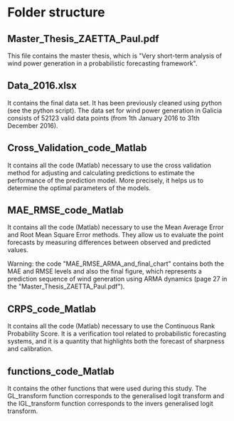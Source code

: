 # Folder structure

## Master_Thesis_ZAETTA_Paul.pdf

This file contains the master thesis, which is "Very short-term analysis of wind power generation in a probabilistic forecasting framework". 

## Data_2016.xlsx

It contains the final data set. It has been previously cleaned using python (see the python script). The data set for wind power
generation in Galicia consists of 52123 valid data points (from 1th January 2016 to 31th December 2016).

## Cross_Validation_code_Matlab

It contains all the code (Matlab) necessary to use the cross validation method for adjusting and calculating predictions to estimate the performance of the prediction model. More precisely, it helps us to determine the optimal parameters of the models. 

## MAE_RMSE_code_Matlab

It contains all the code (Matlab) necessary to use the Mean Average Error and Root Mean Square Error methods. They allow us to evaluate the point forecasts by measuring differences between observed and predicted values.

Warning: the code "MAE_RMSE_ARMA_and_final_chart" contains both the MAE and RMSE levels and also the final figure, which represents a prediction sequence of wind generation using ARMA dynamics (page 27 in the "Master_Thesis_ZAETTA_Paul.pdf").

## CRPS_code_Matlab

It contains all the code (Matlab) necessary to use the Continuous Rank Probability Score. It is a verification tool related to probabilistic forecasting systems, and it is a quantity that highlights both the forecast of sharpness and calibration.

## functions_code_Matlab

It contains the other functions that were used during this study. The GL_transform function corresponds to the generalised logit transform and the IGL_transform function corresponds to the invers generalised logit transform. 
